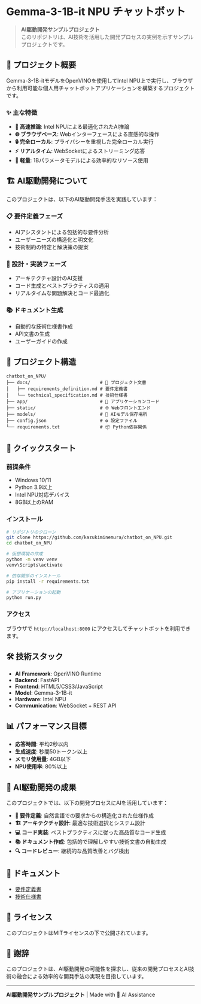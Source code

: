 # Gemma-3-1B-it NPU チャットボット

> **AI駆動開発サンプルプロジェクト**  
> このリポジトリは、AI技術を活用した開発プロセスの実例を示すサンプルプロジェクトです。

## 🤖 プロジェクト概要

Gemma-3-1B-itモデルをOpenVINOを使用してIntel NPU上で実行し、ブラウザから利用可能な個人用チャットボットアプリケーションを構築するプロジェクトです。

### ✨ 主な特徴

- **🚀 高速推論**: Intel NPUによる最適化されたAI推論
- **🌐 ブラウザベース**: Webインターフェースによる直感的な操作
- **🔒 完全ローカル**: プライバシーを重視した完全ローカル実行
- **⚡ リアルタイム**: WebSocketによるストリーミング応答
- **🎯 軽量**: 1Bパラメータモデルによる効率的なリソース使用

## 🏗️ AI駆動開発について

このプロジェクトは、以下のAI駆動開発手法を実践しています：

### 📋 要件定義フェーズ
- AIアシスタントによる包括的な要件分析
- ユーザーニーズの構造化と明文化
- 技術制約の特定と解決策の提案

### 🔧 設計・実装フェーズ
- アーキテクチャ設計のAI支援
- コード生成とベストプラクティスの適用
- リアルタイムな問題解決とコード最適化

### 📚 ドキュメント生成
- 自動的な技術仕様書作成
- API文書の生成
- ユーザーガイドの作成

## 📁 プロジェクト構造

```
chatbot_on_NPU/
├── docs/                          # 📖 プロジェクト文書
│   ├── requirements_definition.md # 要件定義書
│   └── technical_specification.md # 技術仕様書
├── app/                           # 🚀 アプリケーションコード
├── static/                        # 🌐 Webフロントエンド
├── models/                        # 🧠 AIモデル保存場所
├── config.json                    # ⚙️ 設定ファイル
└── requirements.txt               # 📦 Python依存関係
```

## 🚀 クイックスタート

### 前提条件
- Windows 10/11
- Python 3.9以上
- Intel NPU対応デバイス
- 8GB以上のRAM

### インストール
```bash
# リポジトリのクローン
git clone https://github.com/kazukiminemura/chatbot_on_NPU.git
cd chatbot_on_NPU

# 仮想環境の作成
python -m venv venv
venv\Scripts\activate

# 依存関係のインストール
pip install -r requirements.txt

# アプリケーションの起動
python run.py
```

### アクセス
ブラウザで `http://localhost:8000` にアクセスしてチャットボットを利用できます。

## 🛠️ 技術スタック

- **AI Framework**: OpenVINO Runtime
- **Backend**: FastAPI
- **Frontend**: HTML5/CSS3/JavaScript
- **Model**: Gemma-3-1B-it
- **Hardware**: Intel NPU
- **Communication**: WebSocket + REST API

## 📊 パフォーマンス目標

- **応答時間**: 平均2秒以内
- **生成速度**: 秒間50トークン以上
- **メモリ使用量**: 4GB以下
- **NPU使用率**: 80%以上

## 🤝 AI駆動開発の成果

このプロジェクトでは、以下の開発プロセスにAIを活用しています：

- **📝 要件定義**: 自然言語での要求からの構造化された仕様作成
- **🏗️ アーキテクチャ設計**: 最適な技術選択とシステム設計
- **💻 コード実装**: ベストプラクティスに従った高品質なコード生成
- **📚 ドキュメント作成**: 包括的で理解しやすい技術文書の自動生成
- **🔍 コードレビュー**: 継続的な品質改善とバグ検出

## 📖 ドキュメント

- [要件定義書](docs/requirements_definition.md)
- [技術仕様書](docs/technical_specification.md)

## 📄 ライセンス

このプロジェクトはMITライセンスの下で公開されています。

## 🌟 謝辞

このプロジェクトは、AI駆動開発の可能性を探求し、従来の開発プロセスとAI技術の融合による効率的な開発手法の実現を目指しています。

---

**AI駆動開発サンプルプロジェクト** | Made with 🤖 AI Assistance
